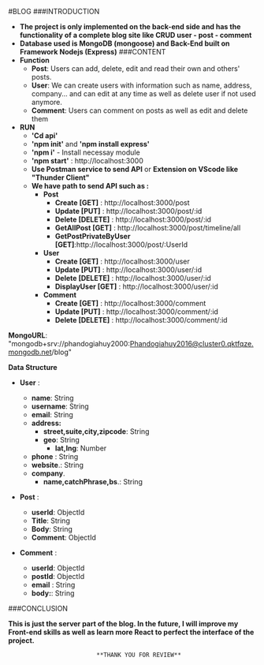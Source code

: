#BLOG
###INTRODUCTION
- **The project is only implemented on the back-end side and has the functionality of a complete blog site like CRUD user - post - comment**
- **Database used is MongoDB (mongoose) and Back-End built on Framework Nodejs (Express)**
###CONTENT
- **Function**
  - **Post**: Users can add, delete, edit and read their own and others' posts.
  - **User**: We can create users with information such as name, address, company... and can edit at any time as well as delete user if not used anymore.
  - **Comment**: Users can comment on posts as well as edit and delete them
- **RUN**
  - **'Cd api'** 
  - **'npm init'** and **'npm install express'**
  - **'npm i'** - Install necessay module
  - **'npm start'** : http://localhost:3000
  - **Use Postman service to send API** or **Extension on VScode like
  "Thunder Client"**
  - **We have path to send API such as :**
    - **Post**
      - **Create [GET]** : http://localhost:3000/post
      - **Update [PUT]** : http://localhost:3000/post/:id
      - **Delete [DELETE]** : http://localhost:3000/post/:id
      - **GetAllPost [GET]** : http://localhost:3000/post/timeline/all
      - **GetPostPrivateByUser [GET]**:http://localhost:3000/post/:UserId
    - **User**
      - **Create [GET]** : http://localhost:3000/user
      - **Update [PUT]** : http://localhost:3000/user/:id
      - **Delete [DELETE]** : http://localhost:3000/user/:id
      - **DisplayUser [GET]** : http://localhost:3000/user/:id
    - **Comment**
      - **Create [GET]** : http://localhost:3000/comment
      - **Update [PUT]** : http://localhost:3000/comment/:id
      - **Delete [DELETE]** : http://localhost:3000/comment/:id

**MongoURL**: "mongodb+srv://phandogiahuy2000:Phandogiahuy2016@cluster0.qktfqze.mongodb.net/blog"

**Data Structure**
- **User** : 
    -   **name**: String
    -   **username**: String
    -   **email**: String
    -   **address:** 
        - **street,suite,city,zipcode**: String
        - **geo**: String
          - **lat,lng**: Number
    -   **phone** : String
    -   **website**.: String
    -   **company**.
        -   **name,catchPhrase,bs**.: String
- **Post** : 
    -  **userId**: ObjectId
    -  **Title**: String
    -  **Body**: String
    -  **Comment**: ObjectId

- **Comment** : 
    -   **userId**: ObjectId
    -   **postId**: ObjectId
    -   **email** : String
    -   **body:**: String

###CONCLUSION

**This is just the server part of the blog. In the future, I will improve my Front-end skills as well as learn more React to perfect the interface of the project.**
                        
                             **THANK YOU FOR REVIEW**